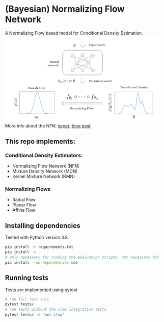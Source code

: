 # (Bayesian) Normalizing Flow Network
A Normalizing Flow based model for Conditional Density Estimation.
![Outline of the Normalizing Flow Network](nfn_outline.png)
More info about the NFN: [paper](https://arxiv.org/abs/1907.08982), [blog post](https://siboehm.com/articles/19/normalizing-flow-network)

## This repo implements:
### Conditional Density Estimators: 
- Normalizing Flow Network (NFN)
- Mixture Density Network (MDN)
- Kernel Mixture Network (KMN)
### Normalizing Flows
- Radial Flow
- Planar Flow
- Affine Flow


## Installing dependencies
Tested with Python version 3.8.
```bash
pip install -r requirements.txt
pip install -e .
# Only necessary for running the evaluation scripts, not necessary for development
pip install --no-dependencies cde
```
## Running tests
Tests are implemented using pytest
```bash
# run full test suit
pytest tests/
# run tests without the slow integration tests
pytest tests/ -m "not slow"
```
